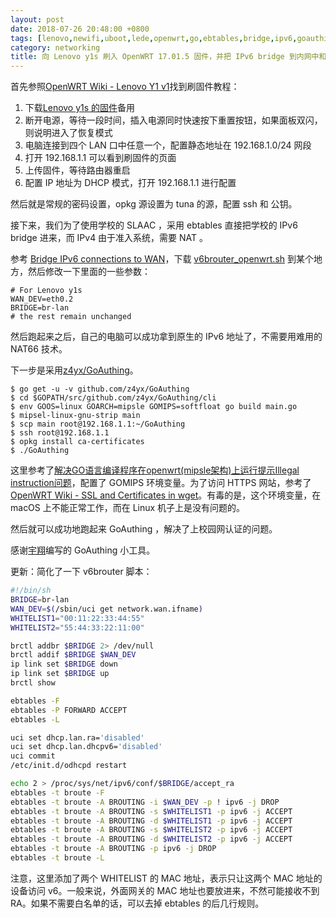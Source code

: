 ```yaml
---
layout: post
date: 2018-07-26 20:48:00 +0800
tags: [lenovo,newifi,uboot,lede,openwrt,go,ebtables,bridge,ipv6,goauthing,z4yx]
category: networking 
title: 向 Lenovo y1s 刷入 OpenWRT 17.01.5 固件，并把 IPv6 bridge 到内网中和配置认证脚本
---
```


首先参照[OpenWRT Wiki - Lenovo Y1 v1](https://wiki.openwrt.org/toh/lenovo/lenovo_y1_v1)找到刷固件教程：

1. 下载[Lenovo y1s 的固件](https://mirrors.tuna.tsinghua.edu.cn/lede/releases/17.01.5/targets/ramips/mt7620/lede-17.01.5-ramips-mt7620-y1s-squashfs-sysupgrade.bin)备用
2. 断开电源，等待一段时间，插入电源同时快速按下重置按钮，如果面板双闪，则说明进入了恢复模式
3. 电脑连接到四个 LAN 口中任意一个，配置静态地址在 192.168.1.0/24 网段
4. 打开 192.168.1.1 可以看到刷固件的页面
5. 上传固件，等待路由器重启
6. 配置 IP 地址为 DHCP 模式，打开 192.168.1.1 进行配置

然后就是常规的密码设置，opkg 源设置为 tuna 的源，配置 ssh 和 公钥。

接下来，我们为了使用学校的 SLAAC ，采用 ebtables 直接把学校的 IPv6 bridge 进来，而 IPv4 由于准入系统，需要 NAT 。

参考 [Bridge IPv6 connections to WAN](https://tmikey.tech/tech_daily/lede/2017/08/25/bridge_ipv6_lede.html)，下载 [v6brouter_openwrt.sh](https://github.com/cvmiller/v6brouter/blob/master/v6brouter_openwrt.sh) 到某个地方，然后修改一下里面的一些参数：

```shell
# For Lenovo y1s
WAN_DEV=eth0.2
BRIDGE=br-lan
# the rest remain unchanged
```

然后跑起来之后，自己的电脑可以成功拿到原生的 IPv6 地址了，不需要用难用的 NAT66 技术。

下一步是采用[z4yx/GoAuthing](https://github.com/z4yx/GoAuthing)。

```shell
$ go get -u -v github.com/z4yx/GoAuthing
$ cd $GOPATH/src/github.com/z4yx/GoAuthing/cli
$ env GOOS=linux GOARCH=mipsle GOMIPS=softfloat go build main.go
$ mipsel-linux-gnu-strip main
$ scp main root@192.168.1.1:~/GoAuthing
$ ssh root@192.168.1.1
$ opkg install ca-certificates
$ ./GoAuthing
```

这里参考了[解决GO语言编译程序在openwrt(mipsle架构)上运行提示Illegal instruction问题](https://blog.csdn.net/QQ531456898/article/details/80095707)，配置了 GOMIPS 环境变量。为了访问 HTTPS 网站，参考了[OpenWRT Wiki - SSL and Certificates in wget](https://wiki.openwrt.org/doc/howto/wget-ssl-certs)。有毒的是，这个环境变量，在 macOS 上不能正常工作，而在 Linux 机子上是没有问题的。

然后就可以成功地跑起来 GoAuthing ，解决了上校园网认证的问题。

感谢[宇翔](https://github.com/z4yx)编写的 GoAuthing 小工具。

更新：简化了一下 v6brouter 脚本：

```bash
#!/bin/sh
BRIDGE=br-lan
WAN_DEV=$(/sbin/uci get network.wan.ifname)
WHITELIST1="00:11:22:33:44:55"
WHITELIST2="55:44:33:22:11:00"

brctl addbr $BRIDGE 2> /dev/null
brctl addif $BRIDGE $WAN_DEV
ip link set $BRIDGE down
ip link set $BRIDGE up
brctl show

ebtables -F
ebtables -P FORWARD ACCEPT
ebtables -L

uci set dhcp.lan.ra='disabled'
uci set dhcp.lan.dhcpv6='disabled'
uci commit
/etc/init.d/odhcpd restart

echo 2 > /proc/sys/net/ipv6/conf/$BRIDGE/accept_ra
ebtables -t broute -F
ebtables -t broute -A BROUTING -i $WAN_DEV -p ! ipv6 -j DROP
ebtables -t broute -A BROUTING -s $WHITELIST1 -p ipv6 -j ACCEPT
ebtables -t broute -A BROUTING -d $WHITELIST1 -p ipv6 -j ACCEPT
ebtables -t broute -A BROUTING -s $WHITELIST2 -p ipv6 -j ACCEPT
ebtables -t broute -A BROUTING -d $WHITELIST2 -p ipv6 -j ACCEPT
ebtables -t broute -A BROUTING -p ipv6 -j DROP
ebtables -t broute -L
```

注意，这里添加了两个 WHITELIST 的 MAC 地址，表示只让这两个 MAC 地址的设备访问 v6。一般来说，外面网关的 MAC 地址也要放进来，不然可能接收不到 RA。如果不需要白名单的话，可以去掉 ebtables 的后几行规则。